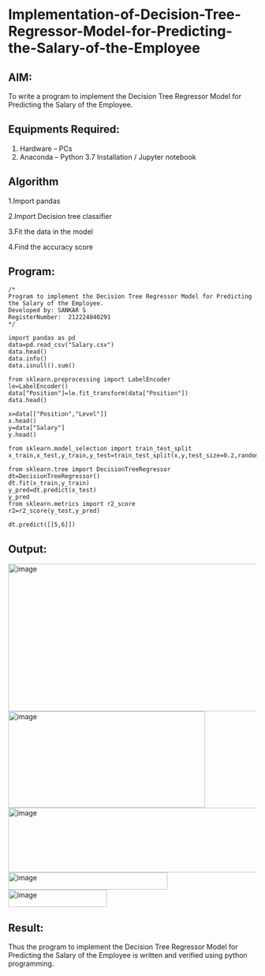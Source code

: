 # Implementation-of-Decision-Tree-Regressor-Model-for-Predicting-the-Salary-of-the-Employee

## AIM:
To write a program to implement the Decision Tree Regressor Model for Predicting the Salary of the Employee.

## Equipments Required:
1. Hardware – PCs
2. Anaconda – Python 3.7 Installation / Jupyter notebook

## Algorithm
1.Import pandas

2.Import Decision tree classifier

3.Fit the data in the model

4.Find the accuracy score

## Program:
```
/*
Program to implement the Decision Tree Regressor Model for Predicting the Salary of the Employee.
Developed by: SANKAR S
RegisterNumber:  212224040291
*/
```
```
import pandas as pd
data=pd.read_csv("Salary.csv")
data.head()
data.info()
data.isnull().sum()

from sklearn.preprocessing import LabelEncoder
le=LabelEncoder()
data["Position"]=le.fit_transform(data["Position"])
data.head()

x=data[["Position","Level"]]
x.head()
y=data["Salary"]
y.head()

from sklearn.model_selection import train_test_split
x_train,x_test,y_train,y_test=train_test_split(x,y,test_size=0.2,random_state=2)

from sklearn.tree import DecisionTreeRegressor
dt=DecisionTreeRegressor()
dt.fit(x_train,y_train)
y_pred=dt.predict(x_test)
y_pred
from sklearn.metrics import r2_score
r2=r2_score(y_test,y_pred)

dt.predict([[5,6]])
```

## Output:

<img width="958" height="299" alt="image" src="https://github.com/user-attachments/assets/f15b4319-1aad-4897-bb53-caab0bb83220" />


<img width="399" height="195" alt="image" src="https://github.com/user-attachments/assets/61dd25b1-4788-4f8f-8054-df5dba7f1980" />

<img width="697" height="131" alt="image" src="https://github.com/user-attachments/assets/f8326bb9-1e78-436c-9eeb-d3623c597da9" />

<img width="323" height="35" alt="image" src="https://github.com/user-attachments/assets/95fe22c5-f51a-4c1f-8d93-d26593d43a95" />

<img width="200" height="35" alt="image" src="https://github.com/user-attachments/assets/efa1ff34-c6c2-4970-b24b-be09127c646c" />






## Result:
Thus the program to implement the Decision Tree Regressor Model for Predicting the Salary of the Employee is written and verified using python programming.
